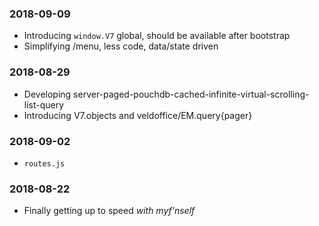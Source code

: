 ### 2018-09-09
- Introducing `window.V7` global, should be available after bootstrap
- Simplifying /menu, less code, data/state driven

### 2018-08-29
- Developing server-paged-pouchdb-cached-infinite-virtual-scrolling-list-query 
- Introducing V7.objects and veldoffice/EM.query{pager}

### 2018-09-02
- `routes.js`

### 2018-08-22
- Finally getting up to speed _with myf'nself_